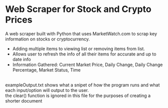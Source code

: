 # Web Scraper for Stock and Crypto Prices
A web scraper built with Python that uses MarketWatch.com to scrap key information on stocks or cryptocurrency. </br>
- Adding multiple items to viewing list or removing items from list. </br>
- Allows user to refresh the info of all their items for accurate and up to date info </br>
- Information Gathered: Current Market Price, Daily Change, Daily Change Percentage, Market Status, Time

</br>
exampleOutput.txt shows what a snipet of how the program runs and what each input/option will output to the user. </br>
the clear() function is ignored in this file for the purposes of creating a shorter document
